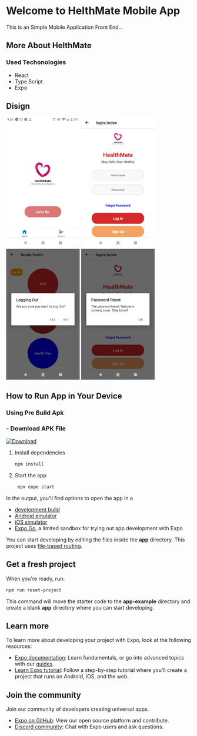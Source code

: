# Welcome to HelthMate Mobile App

This is an Simple Mobile Application Front End...

## More About HelthMate 


### Used Techonologies 

- React 
- Type Script
- Expo

## Disign 

<p float="left">
  <img src="/GithubReadMeCon/start.png" width="200" />
  <img src="/GithubReadMeCon/Loging.png" width="200" />
  <img src="/GithubReadMeCon/logout.png" width="200" />
  <img src="/GithubReadMeCon/fogetpass.png" width="200" />
</p>

## How to Run App in Your Device 

### Using Pre Build Apk 

### - Download APK File 
[![Download](https://img.shields.io/badge/Download-File-blue)](https://example.com/file.zip)
1. Install dependencies

   ```bash
   npm install
   ```

2. Start the app

   ```bash
    npx expo start
   ```

In the output, you'll find options to open the app in a

- [development build](https://docs.expo.dev/develop/development-builds/introduction/)
- [Android emulator](https://docs.expo.dev/workflow/android-studio-emulator/)
- [iOS simulator](https://docs.expo.dev/workflow/ios-simulator/)
- [Expo Go](https://expo.dev/go), a limited sandbox for trying out app development with Expo

You can start developing by editing the files inside the **app** directory. This project uses [file-based routing](https://docs.expo.dev/router/introduction).

## Get a fresh project

When you're ready, run:

```bash
npm run reset-project
```

This command will move the starter code to the **app-example** directory and create a blank **app** directory where you can start developing.

## Learn more

To learn more about developing your project with Expo, look at the following resources:

- [Expo documentation](https://docs.expo.dev/): Learn fundamentals, or go into advanced topics with our [guides](https://docs.expo.dev/guides).
- [Learn Expo tutorial](https://docs.expo.dev/tutorial/introduction/): Follow a step-by-step tutorial where you'll create a project that runs on Android, iOS, and the web.

## Join the community

Join our community of developers creating universal apps.

- [Expo on GitHub](https://github.com/expo/expo): View our open source platform and contribute.
- [Discord community](https://chat.expo.dev): Chat with Expo users and ask questions.
